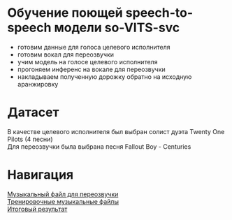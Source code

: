 # Обучение поющей speech-to-speech модели so-VITS-svc
- готовим данные для голоса целевого исполнителя
- готовим вокал для переозвучки
- учим модель на голосе целевого исполнителя
- прогоняем инференс на вокале для переозвучки
- накладываем полученную дорожку обратно на исходную аранжировку

# Датасет

В качестве целевого исполнителя был выбран солист дуэта Twenty One Pilots (4 песни) <br />
Для переозвучки была выбрана песня Fallout Boy - Centuries

# Навигация
[Музыкальный файл для переозвучки](audio/ref/)<br /> 
[Тренировочные музыкальные файлы](audio/source/)<br /> 
[Итоговый результат](audio/pred/pred.wav)
